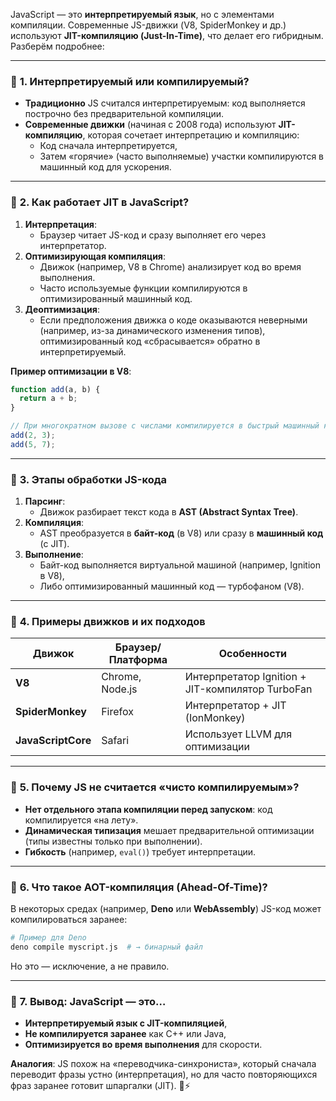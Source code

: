 ﻿JavaScript — это **интерпретируемый язык**, но с элементами компиляции. Современные JS-движки (V8, SpiderMonkey и др.) используют **JIT-компиляцию (Just-In-Time)**, что делает его гибридным. Разберём подробнее:

---

### 🔹 **1. Интерпретируемый или компилируемый?**
- **Традиционно** JS считался интерпретируемым: код выполняется построчно без предварительной компиляции.
- **Современные движки** (начиная с 2008 года) используют **JIT-компиляцию**, которая сочетает интерпретацию и компиляцию:
  - Код сначала интерпретируется,
  - Затем «горячие» (часто выполняемые) участки компилируются в машинный код для ускорения.

---

### 🔹 **2. Как работает JIT в JavaScript?**
1. **Интерпретация**:
   - Браузер читает JS-код и сразу выполняет его через интерпретатор.
2. **Оптимизирующая компиляция**:
   - Движок (например, V8 в Chrome) анализирует код во время выполнения.
   - Часто используемые функции компилируются в оптимизированный машинный код.
3. **Деоптимизация**:
   - Если предположения движка о коде оказываются неверными (например, из-за динамического изменения типов), оптимизированный код «сбрасывается» обратно в интерпретируемый.

**Пример оптимизации в V8**:
```javascript
function add(a, b) {
  return a + b;
}

// При многократном вызове с числами компилируется в быстрый машинный код
add(2, 3); 
add(5, 7);
```

---

### 🔹 **3. Этапы обработки JS-кода**
1. **Парсинг**:
   - Движок разбирает текст кода в **AST (Abstract Syntax Tree)**.
2. **Компиляция**:
   - AST преобразуется в **байт-код** (в V8) или сразу в **машинный код** (с JIT).
3. **Выполнение**:
   - Байт-код выполняется виртуальной машиной (например, Ignition в V8),
   - Либо оптимизированный машинный код — турбофаном (V8).

---

### 🔹 **4. Примеры движков и их подходов**
| Движок           | Браузер/Платформа | Особенности                          |
|------------------|-------------------|---------------------------------------|
| **V8**           | Chrome, Node.js   | Интерпретатор Ignition + JIT-компилятор TurboFan |
| **SpiderMonkey** | Firefox           | Интерпретатор + JIT (IonMonkey)      |
| **JavaScriptCore**| Safari            | Использует LLVM для оптимизации       |

---

### 🔹 **5. Почему JS не считается «чисто компилируемым»?**
- **Нет отдельного этапа компиляции перед запуском**: код компилируется «на лету».
- **Динамическая типизация** мешает предварительной оптимизации (типы известны только при выполнении).
- **Гибкость** (например, `eval()`) требует интерпретации.

---

### 🔹 **6. Что такое AOT-компиляция (Ahead-Of-Time)?**
В некоторых средах (например, **Deno** или **WebAssembly**) JS-код может компилироваться заранее:
```bash
# Пример для Deno
deno compile myscript.js  # → бинарный файл
```
Но это — исключение, а не правило.

---

### 🔹 **7. Вывод: JavaScript — это…**
- **Интерпретируемый язык с JIT-компиляцией**,
- **Не компилируется заранее** как C++ или Java,
- **Оптимизируется во время выполнения** для скорости.

**Аналогия**: JS похож на «переводчика-синхрониста», который сначала переводит фразы устно (интерпретация), но для часто повторяющихся фраз заранее готовит шпаргалки (JIT). 📜⚡